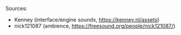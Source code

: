 Sources:

- Kenney (interface/engine sounds, https://kenney.nl/assets)
- nick121087 (ambience, https://freesound.org/people/nick121087/)
